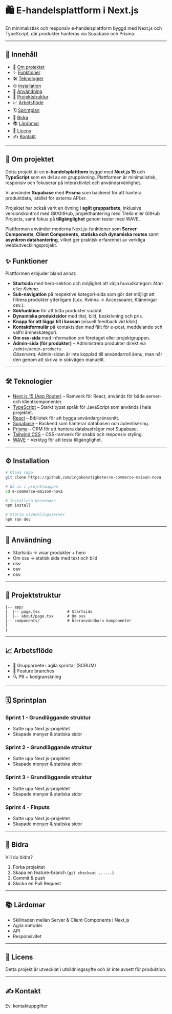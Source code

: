 # 🛍️ E-handelsplattform i Next.js

En minimalistisk och responsiv e-handelsplattform byggd med Next.js och TypeScript, där produkter hanteras via Supabase och Prisma.


---

## 📑 Innehåll
- 📖 [Om projektet](#-om-projektet)
- ✨ [Funktioner](#-funktioner)
- 🛠 [Teknologier](#-teknologier)
- ⚙️ [Installation](#-installation)
- 🚀 [Användning](#-användning)
- 📂 [Projektstruktur](#-projektstruktur)
- 📈 [Arbetsflöde](#-arbetsflöde)
- 🗓 [Sprintplan](#-sprintplan)
- 🤝 [Bidra](#-bidra)
- 📚 [Lärdomar](#-lärdomar)
- 📜 [Licens](#-licens)
- ✍️ [Kontakt](#-kontakt)


---

## 📖 Om projektet
Detta projekt är en **e-handelsplattform** byggd med **Next.js 15** och **TypeScript** som en del av en gruppövning. Plattformen är minimalistisk, responsiv och fokuserar på interaktivitet och användarvänlighet.  

Vi använder **Supabase** med **Prisma** som backend för att hantera produktdata, istället för externa API:er.  

Projektet har också varit en övning i **agilt grupparbete**, inklusive versionskontroll med Git/GitHub, projekthantering med Trello eller GitHub Projects, samt fokus på **tillgänglighet** genom tester med WAVE.  

Plattformen använder moderna Next.js-funktioner som **Server Components**, **Client Components**, **statiska och dynamiska routes** samt **asynkron datahantering**, vilket ger praktisk erfarenhet av verkliga webbutvecklingsprojekt.

## ✨ Funktioner
Plattformen erbjuder bland annat:  
- **Startsida** med hero-sektion och möjlighet att välja huvudkategori: *Man* eller *Kvinna*.  
- **Sub-navigation** på respektive kategori-sida som gör det möjligt att filtrera produkter ytterligare (t.ex. Kvinna → Accessoarer, Klänningar osv.).  
- **Sökfunktion** för att hitta produkter snabbt.  
- **Dynamiska produktsidor** med titel, bild, beskrivning och pris.  
- **Knapp för att lägga till i kassan** (visuell feedback vid klick).  
- **Kontaktformulär** på kontaktsidan med fält för e-post, meddelande och valfri ämneskategori.  
- **Om oss-sida** med information om företaget eller projektgruppen.
- **Admin-sida (för produkter)** – Administrera produkter direkt via `/admin/admin-products`.  
  *Observera:* Admin-sidan är inte kopplad till användarroll ännu, man når den genom att skriva in sökvägen manuellt.

---

## 🛠 Teknologier
- [Next.js 15 (App Router)](https://nextjs.org/) – Ramverk för React, används för både server- och klientkomponenter.  
- [TypeScript](https://www.typescriptlang.org/) – Starkt typat språk för JavaScript som används i hela projektet.  
- [React](https://react.dev/) – Bibliotek för att bygga användargränssnitt.  
- [Supabase](https://supabase.com/) – Backend som hanterar databasen och autentisering.  
- [Prisma](https://www.prisma.io/) – ORM för att hantera databasfrågor mot Supabase.  
- [Tailwind CSS](https://tailwindcss.com/) – CSS-ramverk för snabb och responsiv styling.  
- [WAVE](https://wave.webaim.org/) – Verktyg för att testa tillgänglighet.  

---

## ⚙️ Installation
```bash
# Klona repo
git clone https://github.com/ingakonstigheter/e-commerce-maison-nova

# Gå in i projektmappen
cd e-commerce-maison-nova

# Installera beroenden
npm install

# Starta utvecklingsserver
npm run dev
```

---

## 🚀 Användning
* Startsida -> visar produkter + hero
* Om oss -> statisk sida med text och bild
* osv
* osv
* osv

---

## 📂 Projektstruktur

```
|-- app/
|  |-- page.tsx            # Startsida
|  |-- about/page.tsx      # Om oss
|-- components/            # Återanvändbara komponenter                
|
|
```

---

## 📈 Arbetsflöde

* 👥 Grupparbete i agila sprintar (SCRUM)
* 🌱 Feature branches
* 🔍 PR + kodgranskning

---

## 🗓 Sprintplan

### Sprint 1 - Grundläggande struktur

* Satte upp Next.js-projektet
* Skapade menyer & statiska sidor

### Sprint 2 - Grundläggande struktur

* Satte upp Next.js-projektet
* Skapade menyer & statiska sidor

### Sprint 3 - Grundläggande struktur

* Satte upp Next.js-projektet
* Skapade menyer & statiska sidor

### Sprint 4 - Finputs

* Satte upp Next.js-projektet
* Skapade menyer & statiska sidor

---

## 🤝 Bidra

Vill du bidra?

1. Forka projektet
2. Skapa en feature-branch (`git checkout ......`)
3. Commit & push
4. Skicka en Pull Request

---

## 📚 Lärdomar

* Skillnaden mellan Server & Client Components i Next.js
* Agila metoder
* API
* Responsivitet

---

## 📜 Licens

Detta projekt är utvecklat i utbildningssyfte och är inte avsett för produktion.

---

## ✍️ Kontakt

Ev. kontaktuppgifter
